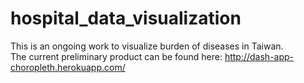 # hospital_data_visualization

This is an ongoing work to visualize burden of diseases in Taiwan. <br>
The current preliminary product can be found here: http://dash-app-choropleth.herokuapp.com/
